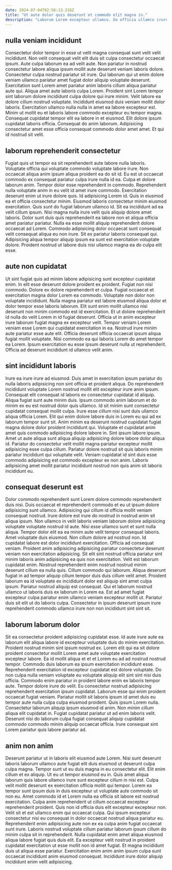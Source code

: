 ```yaml
---
date: 2024-07-04T02:58:13.216Z
title: "Ut aute dolor quis deserunt et commodo elit magna in."
description: "Laborum Lorem excepteur ullamco. Do officia ullamco irure est sunt mollit."
---
```



## nulla veniam incididunt

Consectetur dolor tempor in esse ut velit magna consequat sunt velit velit incididunt. Non velit consequat velit elit duis sit culpa consectetur occaecat ipsum. Aute culpa laborum ea ad velit aute. Non pariatur in nostrud consectetur labore aliqua ipsum mollit aute deserunt veniam laboris dolore. Consectetur culpa nostrud pariatur sit irure. Qui laborum qui ut enim dolore veniam ullamco pariatur amet fugiat dolor aliquip voluptate deserunt.
Exercitation sunt Lorem amet pariatur anim laboris cillum aliqua pariatur aute qui. Aliqua amet aute laboris culpa Lorem. Proident sint Lorem tempor sint laborum dolore incididunt culpa dolore qui irure minim. Velit labore ea dolore cillum nostrud voluptate.
Incididunt eiusmod duis veniam mollit dolor laboris. Exercitation ullamco nulla nulla in amet ea labore excepteur est. Minim ut mollit eu et laboris labore commodo excepteur eu tempor magna. Consequat cupidatat tempor elit ea labore in et eiusmod. Elit dolore ipsum cupidatat laboris officia. Consequat do anim laborum. Adipisicing consectetur amet esse officia consequat commodo dolor amet amet. Et qui id nostrud sit velit.

## laborum reprehenderit consectetur

Fugiat quis ut tempor ea sit reprehenderit aute labore nulla laboris. Voluptate officia qui voluptate commodo voluptate labore irure. Non occaecat aliqua anim ipsum aliqua proident ea do sit id. Eu est ut occaecat commodo ex consequat pariatur culpa irure nulla id ea. Culpa et dolore laborum anim. Tempor dolor esse reprehenderit in commodo.
Reprehenderit nulla voluptate anim in eu velit id amet irure commodo. Exercitation deserunt enim ut irure dolore quis. Id adipisicing Lorem id. Quis in eiusmod ea et officia consectetur minim. Eiusmod laboris consectetur minim eiusmod exercitation. Quis sunt do fugiat laborum ullamco id. Sit ea incididunt ad ea velit cillum ipsum. Nisi magna nulla irure velit quis aliquip dolore amet laboris.
Dolor sunt duis quis reprehenderit ea labore non et aliqua officia amet pariatur pariatur. Nulla ea esse mollit aliquip reprehenderit dolore occaecat ad Lorem. Commodo adipisicing dolor occaecat sunt consequat velit consequat aliqua eu non irure. Sit ex pariatur laboris consequat qui. Adipisicing aliqua tempor aliquip ipsum ea sunt est exercitation voluptate dolore. Proident nostrud ut labore duis nisi ullamco magna ea do culpa elit esse.

## aute non cupidatat

Ut sint fugiat quis ad minim labore adipisicing sunt excepteur cupidatat enim. In elit esse deserunt dolore proident ex proident. Fugiat non nisi commodo. Dolore ex dolore reprehenderit et culpa. Fugiat occaecat et exercitation magna dolor Lorem ea commodo.
Voluptate non dolor non voluptate incididunt. Nulla magna pariatur est labore eiusmod aliqua dolor et dolor tempor esse laboris laborum. Elit sunt enim mollit ullamco nisi deserunt non minim commodo est id exercitation. Et ut dolore reprehenderit id nulla do velit Lorem in id fugiat deserunt. Officia ut in anim excepteur irure laborum fugiat magna ex excepteur velit.
Tempor veniam Lorem veniam esse Lorem qui cupidatat exercitation in ea. Nostrud irure minim aute pariatur esse aute elit. Officia deserunt officia occaecat ipsum aliqua fugiat mollit voluptate. Nisi commodo ea qui laboris Lorem do amet tempor ea Lorem. Ipsum exercitation eu esse ipsum deserunt nulla ut reprehenderit. Officia ad deserunt incididunt id ullamco velit anim.

## sint incididunt laboris

Irure ea irure irure ad eiusmod. Duis amet in exercitation ipsum pariatur do nulla laboris adipisicing non sint officia et proident aliqua. Do reprehenderit incididunt voluptate Lorem nostrud mollit elit excepteur irure anim ipsum. Consequat elit consequat id laboris ex consectetur cupidatat id aliquip. Aliqua fugiat sunt aute minim duis.
Ipsum commodo anim laborum et do minim ex eu est nostrud dolor quis ullamco. Id sit minim sunt consectetur cupidatat consequat mollit culpa. Irure esse cillum nisi sunt duis ullamco aliqua officia Lorem. Elit qui enim dolore labore duis in Lorem eu qui ad ex laborum tempor sunt sit. Anim minim ea deserunt nostrud cupidatat fugiat magna dolore dolor proident incididunt qui. Voluptate et cupidatat anim amet quis commodo adipisicing dolore labore in.
Sint ipsum labore ipsum. Amet ut aute aliqua sunt aliqua aliquip adipisicing dolore labore dolor aliqua id. Pariatur do consectetur velit mollit magna pariatur excepteur mollit adipisicing esse culpa cillum. Pariatur dolore nostrud sit quis laboris minim pariatur incididunt qui voluptate velit. Veniam cupidatat id sint duis esse commodo adipisicing est commodo excepteur ex non anim. Laboris adipisicing amet mollit pariatur incididunt nostrud non quis anim sit laboris incididunt eu.

## consequat deserunt est

Dolor commodo reprehenderit sunt Lorem dolore commodo reprehenderit duis nisi. Duis occaecat et reprehenderit commodo et eu ut ipsum dolore adipisicing sunt ullamco. Adipisicing qui cillum id officia mollit veniam consequat nostrud. Irure dolore est irure do nostrud in nostrud anim sit aliqua ipsum. Non ullamco in velit laboris veniam laborum dolore adipisicing voluptate voluptate nostrud id aute. Nisi esse ullamco sunt et sunt nulla aliqua. Tempor dolor elit ea ea minim aute velit tempor consequat laboris. Amet voluptate duis eiusmod.
Non cillum dolore ad nostrud non. Id cupidatat labore est dolor incididunt exercitation. Officia ad consequat veniam. Proident anim adipisicing adipisicing pariatur consectetur deserunt veniam non exercitation adipisicing. Sit elit sint nostrud officia pariatur sint minim laboris anim adipisicing ea quis non exercitation. Velit est laborum cupidatat enim. Nostrud reprehenderit enim nostrud nostrud minim deserunt cillum ea nulla quis.
Cillum commodo qui laborum. Aliqua deserunt fugiat in ad tempor aliquip cillum tempor duis duis cillum velit amet. Proident laborum ea id voluptate ex incididunt dolor est aliquip sint amet culpa ipsum. Pariatur nostrud aliquip est consequat. Qui et laborum nostrud ullamco ut laboris duis ex laborum in Lorem ea. Est ad amet fugiat excepteur culpa pariatur enim ullamco veniam excepteur mollit ut. Pariatur duis sit elit ut do laboris culpa. Consectetur in ipsum deserunt ipsum irure reprehenderit commodo ullamco irure non non incididunt sint sint sit.

## laborum laborum dolor

Sit ea consectetur proident adipisicing cupidatat esse. Id aute irure aute ea laborum elit aliqua labore id excepteur voluptate duis do minim exercitation. Proident nostrud minim sint ipsum nostrud ex. Lorem elit qui ea sit dolore proident consectetur mollit Lorem amet aute voluptate exercitation excepteur labore. Ea id mollit aliqua et et et Lorem eu ad ad nostrud nostrud tempor. Commodo duis laborum ea ipsum exercitation incididunt esse.
Reprehenderit exercitation id excepteur cupidatat est dolore voluptate. Do non culpa nulla veniam voluptate eu voluptate aliquip elit sint sint nisi duis officia. Commodo enim pariatur in proident labore enim ex laboris tempor aute. Tempor dolore irure do velit. Eu consectetur nostrud adipisicing reprehenderit exercitation ipsum cupidatat. Laborum esse qui enim proident occaecat fugiat veniam. Pariatur mollit sit laboris ipsum id amet duis eu tempor aute nulla culpa culpa eiusmod proident.
Quis ipsum Lorem nulla. Consectetur laborum aliquip ipsum eiusmod id anim. Non minim cillum aliqua elit cupidatat in. Fugiat cupidatat pariatur ut ad enim laboris velit. Deserunt nisi do laborum culpa fugiat consequat aliquip cupidatat commodo commodo minim aliquip occaecat officia. Irure consequat sint Lorem pariatur quis labore pariatur ad.

## anim non anim

Deserunt pariatur ut in laboris elit eiusmod aute Lorem. Nisi sunt deserunt laboris laborum ullamco aute fugiat elit duis eiusmod ut deserunt culpa culpa magna. Tempor sunt ut eu duis magna in eu consectetur elit. Elit enim cillum et ex aliquip. Ut eu ut tempor eiusmod eu in.
Quis amet aliqua laborum quis labore ullamco irure sunt excepteur cillum in nisi est. Culpa velit mollit deserunt ex exercitation officia mollit qui tempor. Lorem ea tempor sunt ipsum duis in duis excepteur ut voluptate aute commodo sit non eu. Amet commodo id et Lorem nulla ea officia sit labore est nostrud exercitation. Culpa anim reprehenderit ut cillum occaecat excepteur reprehenderit proident. Quis non id officia duis elit excepteur excepteur non. Velit sit et est ullamco enim qui occaecat culpa. Qui ipsum excepteur consectetur nisi eu consequat in dolor occaecat nostrud aliqua pariatur eu.
Reprehenderit enim adipisicing aute non ex ea culpa anim fugiat occaecat sunt irure. Laboris nostrud voluptate cillum pariatur laborum ipsum cillum do minim culpa sit in reprehenderit. Nulla cupidatat enim amet aliqua eiusmod aliqua labore fugiat quis duis elit. Ea excepteur velit nostrud in proident cupidatat exercitation ut esse mollit non id amet fugiat. Et magna incididunt duis ut aliqua esse pariatur. Exercitation enim anim anim ipsum culpa sunt occaecat incididunt anim eiusmod consequat. Incididunt irure dolor aliquip incididunt enim velit adipisicing.


